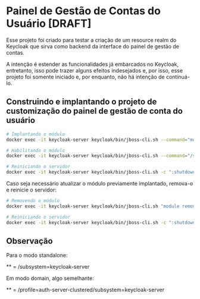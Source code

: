 # Painel de Gestão de Contas do Usuário [DRAFT]

Esse projeto foi criado para testar a criação de um resource realm do Keycloak que sirva como backend da interface do painel de gestão de contas.

A intenção é estender as funcionalidades já embarcados no Keycloak, entretanto, isso pode trazer alguns efeitos indesejados e, por isso, esse projeto foi somente iniciado e, por enquanto, não há intenção de continuá-lo.

## Construindo e implantando o projeto de customização do painel de gestão de conta do usuário

```bash
# Implantando o módulo
docker exec -it keycloak-server keycloak/bin/jboss-cli.sh --command="module add --name=br.gov.dataprev.keycloak.account-profile-panel \n --dependencies=org.keycloak.keycloak-core,org.keycloak.keycloak-server-spi,org.keycloak.keycloak-server-spi-private,org.keycloak.keycloak-services,javax.ws.rs.api \n --resources=workspace/account-profile-panel/target/account-profile-panel.jar" --connect

# Habilitando o módulo
docker exec -it keycloak-server keycloak/bin/jboss-cli.sh --command="/subsystem=keycloak-server:list-add(name=providers,value="module:br.gov.dataprev.keycloak.account-profile-panel")" --connect

# Reiniciando o servidor
docker exec -it keycloak-server keycloak/bin/jboss-cli.sh -c ":shutdown(restart=true)"
```

Caso seja necessário atualizar o módulo previamente implantado, remova-o e reinicie o servidor:

```bash
# Removendo o módulo
docker exec -it keycloak-server keycloak/bin/jboss-cli.sh "module remove --name=br.gov.dataprev.keycloak.account-profile-panel" --connect

# Reiniciando o servidor
docker exec -it keycloak-server keycloak/bin/jboss-cli.sh -c ":shutdown(restart=true)"
```

## Observação

Para o modo standalone:

** = /subsystem=keycloak-server

Em modo domain, algo semelhante:

** = /profile=auth-server-clustered/subsystem=keycloak-server